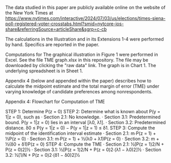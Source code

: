 The data studied in this paper are publicly available online on the website of the New York Times at
https://www.nytimes.com/interactive/2024/07/03/us/elections/times-siena-poll-registered-voter-crosstabs.html?smid=nytcore-ios-share&referringSource=articleShare&sgrp=c-cb


The calculations in the Illustration and in its Extensions 1-4 were performed by hand. Specifics are reported in the paper.

Computations for The graphical illustration in Figure 1 were performed in Excel. See the file TME graph.xlsx in this repository. The file may be downloaded by clicking the "raw data" link. The graph is in Chart 1. The underlying spreadsheet is in Sheet 1.


Appendix 4 (below and appended within the paper) describes how to calculate the midpoint estimate and  the total margin of error (TME) under varying knowledge of candidate preferences among nonrespondents.
 
Appendix 4: Flowchart for Computation of TME
 
STEP 1: Determine P(z = 0)
STEP 2: Determine what is known about P(y = 1|z = 0), such as
·         Section 2.1: No knowledge.
·         Section 3.1: Predetermined bound. P(y = 1|z = 0) lies in an interval [λ0, λ1].
·         Section 3.2: Predetermined distance. δ0 ≤ P(y = 1|z = 0) − P(y = 1|z = 1) ≤ δ1.
STEP 3: Compute the midpoint of the identification interval estimate
·         Section 2.1: m∙P(z = 1) + ½P(z = 0)
·         Section 3.1: m∙P(z = 1) + ½(λ0 + λ1)P(z = 0)
·         Section 3.2: m + ½(δ0 + δ1)P(z = 0)
STEP 4: Compute the TME
·         Section 2.1: ½[P(z = 1)2/N + P(z = 0)2]½
·         Section 3.1: ½[P(z = 1)2/N + P(z = 0)2∙(λ1 − λ0)2]½
·         Section 3.2: ½[1/N + P(z = 0)2∙(δ1 − δ0)2]½

